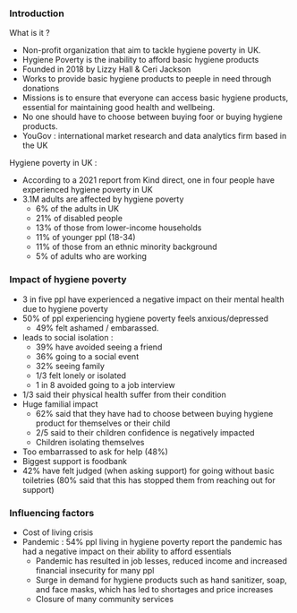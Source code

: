 
### Introduction 
What is it ?
- Non-profit organization that aim to tackle hygiene poverty in UK.
- Hygiene Poverty is the inability to afford basic hygiene products
- Founded in 2018 by Lizzy Hall & Ceri Jackson
- Works to provide basic hygiene products to peeple in need through donations
- Missions is to ensure that everyone can access basic hygiene products, essential for maintaining good health and wellbeing.
- No one should have to choose between buying foor or buying hygiene products.
- YouGov : international market research and data analytics firm based in the UK

Hygiene poverty in UK :
- According to a 2021 report from Kind direct, one in four people have experienced hygiene poverty in UK
- 3.1M adults are affected by hygiene poverty
	- 6% of the adults in UK
	- 21% of disabled people
	- 13% of those from lower-income households
	- 11% of younger ppl (18-34)
	- 11% of those from an ethnic minority background
	- 5% of adults who are working
 
### Impact of hygiene poverty
- 3 in five ppl have experienced a negative impact on their mental health due to hygiene poverty
- 50% of ppl experiencing hygiene poverty feels anxious/depressed
	- 49% felt ashamed / embarassed. 
- leads to social isolation :
	- 39% have avoided seeing a friend
	- 36% going to a social event
	- 32% seeing family
	- 1/3 felt lonely or isolated
	- 1 in 8 avoided going to a job interview
- 1/3 said their physical health suffer from their condition
- Huge familial impact 
	- 62% said that they have had to choose between buying hygiene product for themselves or their child
	- 2/5 said to their children confidence is negatively impacted
	- Children isolating themselves
- Too embarrassed to ask for help (48%)
- Biggest support is foodbank
- 42% have felt judged (when asking support) for going without basic toiletries (80% said that this has stopped them from reaching out for support)

### Influencing factors
- Cost of living crisis
- Pandemic : 54% ppl living in hygiene poverty report the pandemic has had a negative impact on their ability to afford essentials
	- Pandemic has resulted in job lesses, reduced income and increased financial insecurity for many ppl
	- Surge in demand for hygiene products such as hand sanitizer, soap, and face masks, which has led to shortages and price increases
	- Closure of many community services
